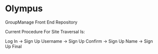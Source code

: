 # Olympus
GroupManage Front End Repository



Current Procedure For Site Traversal Is: 

Log In -> Sign Up Username -> Sign Up Confirm -> Sign Up Name -> Sign Up Final

